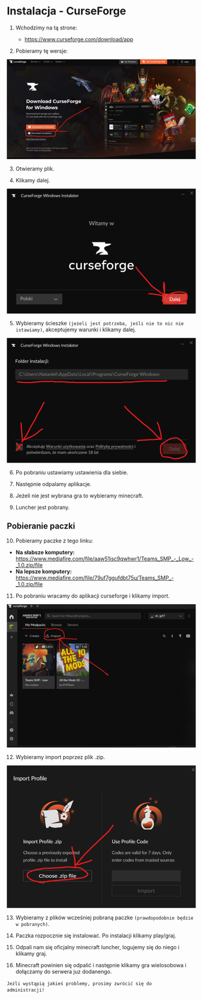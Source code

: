 # Instalacja - CurseForge

1. Wchodzimy na tą strone:
   - https://www.curseforge.com/download/app
     
2. Pobieramy tę wersje:
<img alt="Image" src="https://github.com/n2gh0st/Teams-SMP/blob/43cf6f6d3c4072be8c857400f621f1493f50e524/zdj/p1.png" />

3. Otwieramy plik.

4. Klikamy dalej.
<img alt="Image" src="https://github.com/n2gh0st/Teams-SMP/blob/43cf6f6d3c4072be8c857400f621f1493f50e524/zdj/p2.png" />

5. Wybieramy ścieszke `(jeżeli jest potrzeba, jeśli nie to nic nie istawiamy)`, akceptujemy warunki i klikamy dalej.
<img alt="Image" src="https://github.com/n2gh0st/Teams-SMP/blob/43cf6f6d3c4072be8c857400f621f1493f50e524/zdj/p3.png" />

6. Po pobraniu ustawiamy ustawienia dla siebie.

7. Następnie odpalamy aplikacje.

8. Jeżeli nie jest wybrana gra to wybieramy minecraft.

9. Luncher jest pobrany.

## Pobieranie paczki

10. Pobieramy paczke z tego linku:
   - **Na słabsze komputery:** https://www.mediafire.com/file/aaw51isc9qwhwr1/Teams_SMP_-_Low_-_1.0.zip/file
   - **Na lepsze komputery:** https://www.mediafire.com/file/79uf7ggufdbt75u/Teams_SMP_-_1.0.zip/file


11. Po pobraniu wracamy do aplikacji curseforge i klikamy import.
<img alt="Image" src="https://github.com/n2gh0st/Teams-SMP/blob/0690f7fb0f31e3cbda176659c5996ed16d0edfae/zdj/p4.png" />

12. Wybieramy import poprzez plik .zip.
<img alt="Image" src="https://github.com/n2gh0st/Teams-SMP/blob/0690f7fb0f31e3cbda176659c5996ed16d0edfae/zdj/p5.png" />

13. Wybieramy z plików wcześniej pobraną paczke `(prawdopodobnie będzie w pobranych)`.

14. Paczka rozpocznie się instalować. Po instalacji klikamy play/graj.

15. Odpali nam się oficjalny minecraft luncher, logujemy się do niego i klikamy graj.

16. Minecraft powinien się odpalić i następnie klikamy gra wielosobowa i dołączamy do serwera juz dodanengo.


<code>Jeżli wystąpią jakieś problemy, prosimy zwrócić się do administracji!</code>
